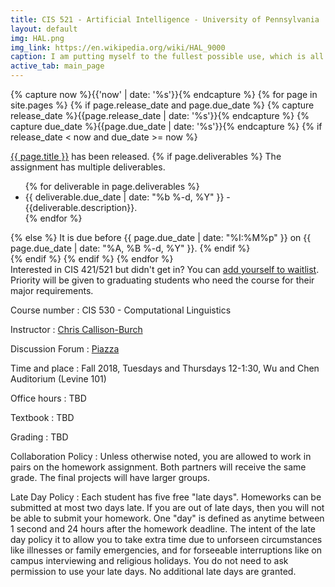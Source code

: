 ```yaml
---
title: CIS 521 - Artificial Intelligence - University of Pennsylvania
layout: default
img: HAL.png
img_link: https://en.wikipedia.org/wiki/HAL_9000
caption: I am putting myself to the fullest possible use, which is all I think that any conscious entity can ever hope to do. 
active_tab: main_page 
---
```



<!-- Display an alert about upcoming homework assignments -->
{% capture now %}{{'now' | date: '%s'}}{% endcapture %}
{% for page in site.pages %}
{% if page.release_date and page.due_date %}
{% capture release_date %}{{page.release_date | date: '%s'}}{% endcapture %}
{% capture due_date %}{{page.due_date | date: '%s'}}{% endcapture %}
{% if release_date < now and due_date >= now %}
<div class="alert alert-info">
<a href="{{page.url}}">{{ page.title }}</a> has been released.  
{% if page.deliverables %}
The assignment has multiple deliverables.
<ul>
{% for deliverable in page.deliverables %}
<li>{{ deliverable.due_date | date: "%b %-d, %Y" }} - {{deliverable.description}}.</li>
{% endfor %}
</ul>
{% else %}
It is due before {{ page.due_date | date: "%I:%M%p" }} on {{ page.due_date | date: "%A, %B %-d, %Y" }}.
{% endif %}
</div>
{% endif %}
{% endif %}
{% endfor %}
<!-- End alert for upcoming homework assignments -->


<div class="alert alert-warning">
Interested in CIS 421/521 but didn't get in?  You can <a href="https://forms.cis.upenn.edu/waitlist/index.php">add yourself to waitlist</a>. Priority will be given to graduating students who need the course for their major requirements.
</div>



Course number
: CIS 530 - Computational Linguistics 

Instructor
: [Chris Callison-Burch](http://www.cis.upenn.edu/~ccb/)

Discussion Forum
: [Piazza](https://piazza.com/upenn/fall2018/cis521)

Time and place
: Fall 2018, Tuesdays and Thursdays 12-1:30, Wu and Chen Auditorium (Levine 101)

Office hours
: TBD

Textbook
: TBD

Grading
: TBD


Collaboration Policy
: Unless otherwise noted, you are allowed to work in pairs on the homework assignment.  Both partners will receive the same grade.  The final projects will have larger groups. 

Late Day Policy
: Each student has five free "late days".  Homeworks can be submitted at most two days late.  If you are out of late days, then you will not be able to submit your homework. One "day" is defined as anytime between 1 second and 24 hours after the homework deadline. The intent of the late day policy it to allow you to take extra time due to unforseen circumstances like illnesses or family emergencies, and for forseeable interruptions like on campus interviewing and religious holidays.  You do not need to ask permission to use your late days.  No additional late days are granted. 
